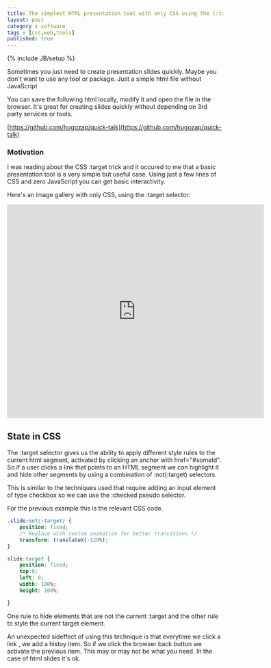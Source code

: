 ```yaml
---
title: The simplest HTML presentation tool with only CSS using the (:target trick)
layout: post
category : software
tags : [css,web,tools]
published: true
---
```

{% include JB/setup %}

Sometimes you just need to create presentation slides quickly. Maybe you don't want to use any tool or package. Just a simple html file without JavaScript

You can save the following html locally, modify it and open the file in the browser. It's great for creating slides quickly without depending on 3rd party services or tools.

[https://github.com/hugozap/quick-talk](https://github.com/hugozap/quick-talk)

### Motivation

I was reading about the CSS :target trick and it occured to me that a  basic presentation tool  is a very simple but useful case. Using just a few lines of CSS and zero JavaScript you can get basic interactivity. 

Here's an image gallery with only CSS, using the :target selector:

<iframe src="http://hugozap.neocities.org/experiments/gallerycss.html" frameborder="0" width="600px" height="500px"></iframe>

## State in CSS

The :target selector gives us the ability to apply different style rules to the current html segment, activated by clicking an anchor with href="#someId".
So if a user clicks a link that points to an HTML segment we can highlight it and hide other segments by using a combination of :not(:target) selectors.

This is similar to the techniques used that require adding an input element of type checkbox so we can use the :checked pseudo selector.

For the previous example this is the relevant CSS code. 

```css
.slide:not(:target) {
    position: fixed;
    /* Replace with custom animation for better transitions */
    transform: translateX(-120%);
}

slide:target {
    position: fixed;
    top:0;
    left: 0;
    width: 100%;
    height: 100%;

}
```

One rule to hide elements that are not the current :target and the other rule to style the current target element.

An unexpected sideffect of using this technique is that everytime we click a link , we add a histoy item. So if we click the browser back button we activate the previous item. This may or may not be what you need. In the case of html slides it's ok.


